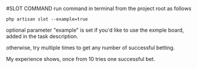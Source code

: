 #SLOT COMMAND
run command in terminal from the project root as follows

```php artisan slot --example=true```

optional parameter "example" is set if you'd like to use the exmple board, 
added in the task description.

otherwise, try multiple times to get any number of successful betting.

My experience shows, once from 10 tries one successful bet.
